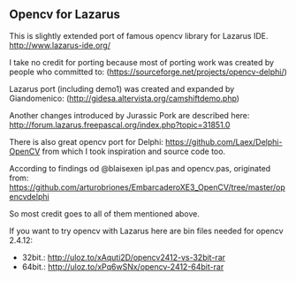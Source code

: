 ## Opencv for Lazarus

This is slightly extended port of famous opencv library for Lazarus IDE.
http://www.lazarus-ide.org/

I take no credit for porting because most of porting work was created by people
who committed to:
(https://sourceforge.net/projects/opencv-delphi/)

Lazarus port (including demo1) was created and expanded by Giandomenico:
(http://gidesa.altervista.org/camshiftdemo.php)

Another changes introduced by Jurassic Pork are described here: http://forum.lazarus.freepascal.org/index.php?topic=31851.0

There is also great opencv port for Delphi:
https://github.com/Laex/Delphi-OpenCV
from which I took inspiration and source code too.

According to findings od @blaisexen ipl.pas and opencv.pas, originated from: https://github.com/arturobriones/EmbarcaderoXE3_OpenCV/tree/master/opencvdelphi

So most credit goes to all of them mentioned above.

If you want to try opencv with Lazarus here are bin files needed for opencv 2.4.12:
- 32bit.: http://uloz.to/xAquti2D/opencv2412-vs-32bit-rar
- 64bit.: http://uloz.to/xPq6wSNx/opencv-2412-64bit-rar




